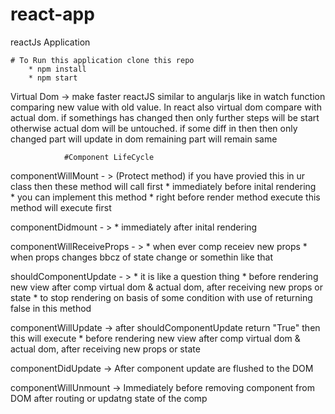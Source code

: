 # react-app
reactJs Application

	# To Run this application clone this repo
		* npm install
		* npm start

Virtual Dom -> make faster reactJS 
				similar to angularjs like in watch function comparing new value with old value.
				In react also virtual dom compare with actual dom.
				if somethings has changed then only further steps will be start otherwise actual dom will
				be untouched.
				if some diff in then then only changed part will update in dom remaining part will remain same


				#Component LifeCycle

componentWillMount - > (Protect method) if you have provied this in ur class then these method will call first
						* immediately before inital rendering	
						* you can implement this method
						* right before render method execute this method will execute first

componentDidmount - >	* immediately after inital rendering

componentWillReceiveProps - >	* when ever comp receiev new props
								* when props changes bbcz of state change or somethin like that

shouldComponentUpdate - > * it is like a question thing
						  * before rendering new view after comp virtual dom & actual dom, after receiving new props or state
						  * to stop rendering on basis of some condition with use of returning false in this method

componentWillUpdate		-> after shouldComponentUpdate return "True" then this will execute
						* before rendering new view after comp virtual dom & actual dom, after receiving new props or state

componentDidUpdate  ->    After component update are flushed to the DOM 

componentWillUnmount   -> Immediately before removing component from DOM
						after routing or updatng state of the comp

									
